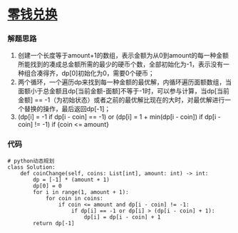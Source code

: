 # [零钱兑换](https://leetcode-cn.com/problems/coin-change/)

### 解题思路
1. 创建一个长度等于amount+1的数组，表示金额为从0到amount的每一种金额所能找到的凑成总金额所需的最少的硬币个数，全部初始化为-1，表示没有一种组合凑得齐，dp[0]初始化为0，需要0个硬币；
2. 两个循环，一个遍历dp来找到每一种金额的最优解，内循环遍历面额数组，当面额小于总金额且dp[当前金额-面额]不等于-1时，可以参与计算，当dp[当前金额] == -1（为初始状态）或者之前的最优解比现在的大时，对最优解进行一个替换的操作，最后返回dp[-1]；
3. (dp[i] = -1 if dp[i - coin] == -1) or (dp[i] = 1 + min(dp[i - coin]) if dp[i - coin] != -1) if {coin <= amount}

### 代码

```python3 []
# python动态规划
class Solution:
    def coinChange(self, coins: List[int], amount: int) -> int:
        dp = [-1] * (amount + 1)
        dp[0] = 0
        for i in range(1, amount + 1):
            for coin in coins:
                if coin <= amount and dp[i - coin] != -1:
                    if dp[i] == -1 or dp[i] > (dp[i - coin] + 1):
                        dp[i] = dp[i - coin] + 1 
        return dp[-1]
```
